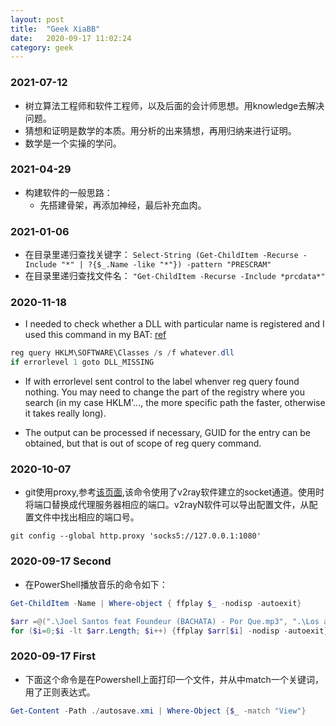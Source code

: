```yaml
---
layout: post
title:  "Geek XiaBB"
date:   2020-09-17 11:02:24
category: geek
---
```




### 2021-07-12

* 树立算法工程师和软件工程师，以及后面的会计师思想。用knowledge去解决问题。
* 猜想和证明是数学的本质。用分析的出来猜想，再用归纳来进行证明。
* 数学是一个实操的学问。

### 2021-04-29

* 构建软件的一般思路：
  * 先搭建骨架，再添加神经，最后补充血肉。

### 2021-01-06

* 在目录里递归查找关键字： ``` Select-String (Get-ChildItem -Recurse -Include "*" | ?{$_.Name -like "*"}) -pattern "PRESCRAM"  ```
* 在目录里递归查找文件名： ``` "Get-ChildItem -Recurse -Include *prcdata*" ```

### 2020-11-18

* I needed to check whether a DLL with particular name is registered and I used this command in my BAT: [ref](https://serverfault.com/questions/576831/how-do-i-know-if-a-dll-is-registered)

``` powershell
reg query HKLM\SOFTWARE\Classes /s /f whatever.dll
if errorlevel 1 goto DLL_MISSING
```

* If with errorlevel sent control to the label whenver reg query found nothing. You may need to change the part of the registry where you search (in my case HKLM'..., the more specific path the faster, otherwise it takes really long).

* The output can be processed if necessary, GUID for the entry can be obtained, but that is out of scope of reg query command.

### 2020-10-07

* git使用proxy,参考[该页面](https://gist.github.com/laispace/666dd7b27e9116faece6),该命令使用了v2ray软件建立的socket通道。使用时将端口替换成代理服务器相应的端口。v2rayN软件可以导出配置文件，从配置文件中找出相应的端口号。

```git
git config --global http.proxy 'socks5://127.0.0.1:1080'
```

### 2020-09-17 Second

* 在PowerShell播放音乐的命令如下：

``` powershell
Get-ChildItem -Name | Where-object { ffplay $_ -nodisp -autoexit}
```

``` powershell
$arr =@(".\Joel Santos feat Foundeur (BACHATA) - Por Que.mp3", ".\Los ángeles Azules - Acarí?ame feat. Julieta Venegas, Juan Ingaramo, Jay de la Cueva.mp3", ".\Shawn Mendes, Camila Cabello - Se?orita (DJ Tronky Bachata Remix).mp3", ".\Tito el Bambino,Daddy Yankee - Chequea CoI mo Se Siente.mp3")
for ($i=0;$i -lt $arr.Length; $i++) {ffplay $arr[$i] -nodisp -autoexit}
```

### 2020-09-17 First

* 下面这个命令是在Powershell上面打印一个文件，并从中match一个关键词，用了正则表达式。

``` powershell
Get-Content -Path ./autosave.xmi | Where-Object {$_ -match "View"}
```